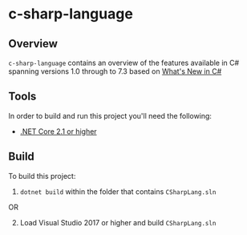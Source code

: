 # c-sharp-language

## Overview

`c-sharp-language` contains an overview of the features available in C# spanning versions 1.0 through
to 7.3 based on [What's New in C#](https://docs.microsoft.com/en-us/dotnet/csharp/whats-new/)

## Tools

In order to build and run this project you'll need the following:

- [.NET Core 2.1 or higher](https://www.microsoft.com/net/download)

## Build

To build this project:

1. `dotnet build` within the folder that contains `CSharpLang.sln`

OR

2. Load Visual Studio 2017 or higher and build `CSharpLang.sln`
